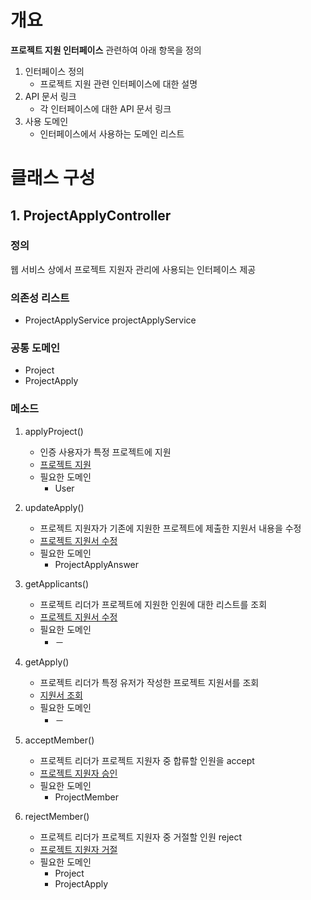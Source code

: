 # 개요
**프로젝트 지원 인터페이스** 관련하여 아래 항목을 정의
1. 인터페이스 정의
    - 프로젝트 지원 관련 인터페이스에 대한 설명
2. API 문서 링크
    - 각 인터페이스에 대한 API 문서 링크
3. 사용 도메인
    - 인터페이스에서 사용하는 도메인 리스트

# 클래스 구성
## 1. ProjectApplyController
### 정의
웹 서비스 상에서 프로젝트 지원자 관리에 사용되는 인터페이스 제공

### 의존성 리스트
- ProjectApplyService projectApplyService

### 공통 도메인
- Project
- ProjectApply

### 메소드
1. applyProject()
    - 인증 사용자가 특정 프로젝트에 지원
    - [프로젝트 지원](http://34.105.29.115:8080/docs/index.html#projectApply "해당 API 문서로 이동")
    - 필요한 도메인
        - User
    
2. updateApply()
    - 프로젝트 지원자가 기존에 지원한 프로젝트에 제출한 지원서 내용을 수정
    - [프로젝트 지원서 수정](http://34.105.29.115:8080/docs/index.html#updateApply "해당 API 문서로 이동")
    - 필요한 도메인
        - ProjectApplyAnswer
            
3. getApplicants()
    - 프로젝트 리더가 프로젝트에 지원한 인원에 대한 리스트를 조회
    - [프로젝트 지원서 수정](http://34.105.29.115:8080/docs/index.html#getApplicants "해당 API 문서로 이동")
    - 필요한 도메인
        - －
                
4. getApply()
    - 프로젝트 리더가 특정 유저가 작성한 프로젝트 지원서를 조회
    - [지원서 조회](http://34.105.29.115:8080/docs/index.html#getApply "해당 API 문서로 이동")
    - 필요한 도메인
        - －
        
5. acceptMember()
    - 프로젝트 리더가 프로젝트 지원자 중 합류할 인원을 accept
    - [프로젝트 지원자 승인](http://34.105.29.115:8080/docs/index.html#acceptApply "해당 API 문서로 이동")
    - 필요한 도메인
        - ProjectMember
        
6. rejectMember()
    - 프로젝트 리더가 프로젝트 지원자 중 거절할 인원 reject
    - [프로젝트 지원자 거절](http://34.105.29.115:8080/docs/index.html#rejectApply "해당 API 문서로 이동")
    - 필요한 도메인
        - Project
        - ProjectApply
   